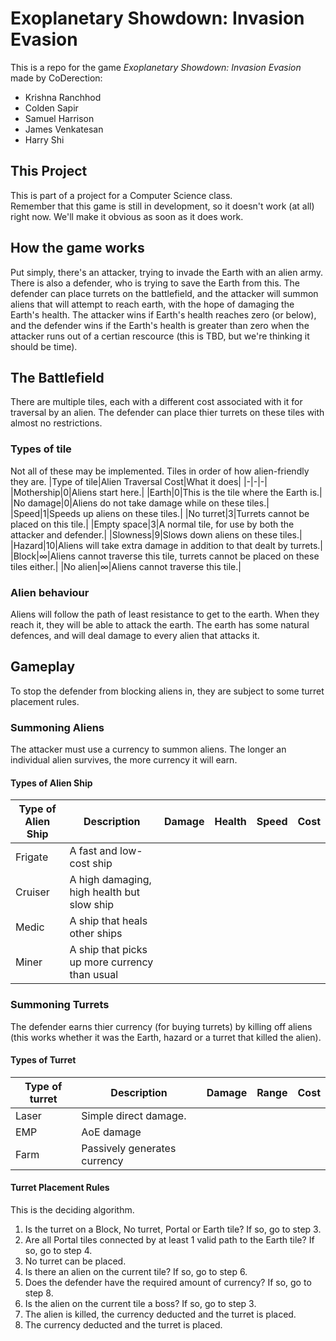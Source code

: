 # Exoplanetary Showdown: Invasion Evasion
This is a repo for the game _Exoplanetary Showdown: Invasion Evasion_ made by CoDerection:
* Krishna Ranchhod
* Colden Sapir
* Samuel Harrison
* James Venkatesan
* Harry Shi
## This Project
This is part of a project for a Computer Science class.\
Remember that this game is still in development, so it doesn't work (at all) right now. We'll make it obvious as soon as it does work.
## How the game works
Put simply, there's an attacker, trying to invade the Earth with an alien army. There is also a defender, who is trying to save the Earth from this. The defender can place turrets on the battlefield, and the attacker will summon aliens that will attempt to reach earth, with the hope of damaging the Earth's health. The attacker wins if Earth's health reaches zero (or below), and the defender wins if the Earth's health is greater than zero when the attacker runs out of a certian rescource (this is TBD, but we're thinking it should be time).
## The Battlefield
There are multiple tiles, each with a different cost associated with it for traversal by an alien. The defender can place thier turrets on these tiles with almost no restrictions.
### Types of tile
Not all of these may be implemented. Tiles in order of how alien-friendly they are.
|Type of tile|Alien Traversal Cost|What it does|
|-|-|-|
|Mothership|0|Aliens start here.|
|Earth|0|This is the tile where the Earth is.|
|No damage|0|Aliens do not take damage while on these tiles.|
|Speed|1|Speeds up aliens on these tiles.|
|No turret|3|Turrets cannot be placed on this tile.|
|Empty space|3|A normal tile, for use by both the attacker and defender.|
|Slowness|9|Slows down aliens on these tiles.|
|Hazard|10|Aliens will take extra damage in addition to that dealt by turrets.|
|Block|$\infty$|Aliens cannot traverse this tile, turrets cannot be placed on these tiles either.|
|No alien|$\infty$|Aliens cannot traverse this tile.|
### Alien behaviour
Aliens will follow the path of least resistance to get to the earth. When they reach it, they will be able to attack the earth. The earth has some natural defences, and will deal damage to every alien that attacks it.
## Gameplay
To stop the defender from blocking aliens in, they are subject to some turret placement rules.
### Summoning Aliens
The attacker must use a currency to summon aliens. The longer an individual alien survives, the more currency it will earn.
#### Types of Alien Ship
|Type of Alien Ship|Description|Damage|Health|Speed|Cost|
|-|-|-|-|-|-|
|Frigate|A fast and low-cost ship|||||
|Cruiser|A high damaging, high health but slow ship|||||
|Medic|A ship that heals other ships|||||
|Miner|A ship that picks up more currency than usual|||||
### Summoning Turrets
The defender earns thier currency (for buying turrets) by killing off aliens (this works whether it was the Earth, hazard or a turret that killed the alien).
#### Types of Turret
|Type of turret|Description|Damage|Range|Cost|
|-|-|-|-|-|
|Laser|Simple direct damage.||||
|EMP|AoE damage||||
|Farm|Passively generates currency|||
#### Turret Placement Rules
This is the deciding algorithm.
1. Is the turret on a Block, No turret, Portal or Earth tile? If so, go to step 3.
2. Are all Portal tiles connected by at least 1 valid path to the Earth tile? If so, go to step 4.
3. No turret can be placed.
4. Is there an alien on the current tile? If so, go to step 6.
5. Does the defender have the required amount of currency? If so, go to step 8.
6. Is the alien on the current tile a boss? If so, go to step 3.
7. The alien is killed, the currency deducted and the turret is placed.
8. The currency deducted and the turret is placed.
